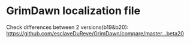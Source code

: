 GrimDawn localization file
========
Check differences between 2 versions(b19&b20): https://github.com/esclaveDuReve/GrimDawn/compare/master...beta20
